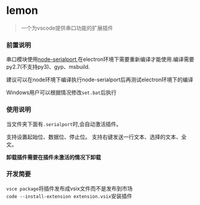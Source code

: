 # lemon
> 一个为vscode提供串口功能的扩展插件  

### 前置说明
串口模块使用[node-serialport](https://github.com/node-serialport/node-serialport),在electron环境下需要重新编译才能使用.编译需要py2.7(不支持py3)、gyp、msbuild.  

建议可以在node环境下编译执行node-serialport后再测试electron环境下的编译  

Windows用户可以根据情况修改`set.bat`后执行


### 使用说明  
当文件夹下面有`.serialport`时,会自动激活插件。

支持设置起始位、数据位、停止位。
支持右键发送一行文本、选择的文本、全文。


**卸载插件需要在插件未激活的情况下卸载**


### 开发简要  
`vsce package`将插件发布成vsix文件而不是发布到市场  
`code --install-extension extension.vsix`安装插件